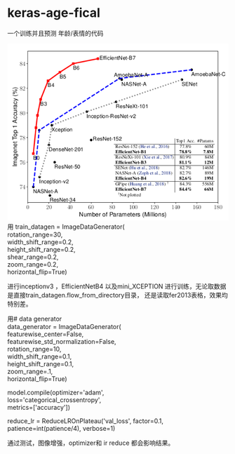 # keras-age-fical
一个训练并且预测 年龄/表情的代码

![photo](https://github.com/frank-libo/keras-age-fical/blob/master/47f7b4d961bda30c08403d1109df461c_171315320_1_20190918073237238.png)
用 train_datagen = ImageDataGenerator(  
                rotation_range=30,  
                width_shift_range=0.2,  
                height_shift_range=0.2,  
                shear_range=0.2,  
                zoom_range=0.2,  
                horizontal_flip=True)   
    
进行inceptionv3 ，EfficientNetB4 以及mini_XCEPTION 进行训练，无论取数据是直接train_datagen.flow_from_directory目录， 
还是读取fer2013表格，效果均特别差。  

用# data generator  
data_generator = ImageDataGenerator(  
                        featurewise_center=False,  
                        featurewise_std_normalization=False,  
                        rotation_range=10,  
                        width_shift_range=0.1,  
                        height_shift_range=0.1,  
                        zoom_range=.1,  
                        horizontal_flip=True)  

model.compile(optimizer='adam',  
                        loss='categorical_crossentropy',  
                        metrics=['accuracy'])  

reduce_lr = ReduceLROnPlateau('val_loss', factor=0.1,  
                              patience=int(patience/4), verbose=1)  

通过测试，图像增强，optimizer和 ir reduce 都会影响结果。  



